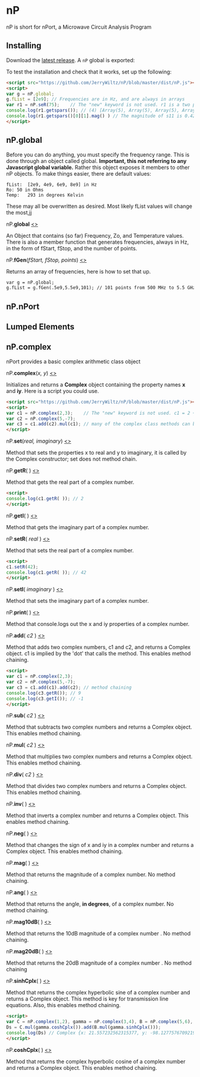 # nP
nP is short for nPort, a Microwave Circuit Analysis Program

## Installing

Download the [latest release](https://github.com/JerryWiltz/nP/blob/master/dist/nP.js). A `nP` global is exported:

To test the installation and check that it works, set up the following:

```html
<script src="https://github.com/JerryWiltz/nP/blob/master/dist/nP.js"></script>
<script>
var g = nP.global;
g.fList = [2e9]; // Frequencies are in Hz, and are always in arrays
var r1 = nP.seR(75);    // The "new" keyword is not used. r1 is a two port series resistor
console.log(r1.getspars()); // (4) [Array(5), Array(5), Array(5), Array(5)]
console.log(r1.getspars()[0][1].mag() ) // The magnitude of s11 is 0.42857142857142855
</script>
```

## nP.global
Before you can do anything, you must specify the frequency range. This is done through an object called global. <b>Important, this not referring to any Javascript global variable.</b> Rather this object exposes it members to other nP objects. To make things easier, there are default values:

	fList:	[2e9, 4e9, 6e9, 8e9] in Hz
	Ro:	50 in Ohms
	Temp:	293 in degrees Kelvin
	

These may all be overwritten as desired. Most likely fList values will change the most,jj

nP.<b>global</b> [<>](https://github.com/JerryWiltz/nP/blob/master/src/np-global/src/global.js "Source")

An Object that contains (so far) Frequency, Zo, and Temperature values. There is also a member function that generates frequencies, always in Hz, in the form of fStart, fStop, and the number of points.

nP.<b>fGen</b>(<i>fStart, fStop, points</i>) [<>](https://github.com/JerryWiltz/nP/blob/master/src/np-global/src/global.js "Source")

Returns an array of frequencies, here is how to set that up.

```html
var g = nP.global;
g.fList = g.fGen(.5e9,5.5e9,101); // 101 points from 500 MHz to 5.5 GHz
```

## nP.nPort
## Lumped Elements


## nP.complex
nPort provides a basic complex arithmetic class object

nP.<b>complex</b>(<i>x, y</i>) [<>](https://github.com/JerryWiltz/nP/blob/master/src/np-math/src/complex.js "Source")

Initializes and returns a <b>Complex</b> object containing the property names <b>x</b> and <b>iy</b>. Here is a script you could use. 

```html
<script src="https://github.com/JerryWiltz/nP/blob/master/dist/nP.js"></script>
<script>
var c1 = nP.complex(2,3);    // The "new" keyword is not used. c1 = 2 + i3
var c2 = nP.complex(5,-7);
var c3 = c1.add(c2).mul(c1); // many of the complex class methods can be chained
</script>
```

nP.<b>set</b>(<i>real, imaginary</i>) [<>](https://github.com/JerryWiltz/nP/blob/master/src/np-math/src/complex.js "Source")

Method that sets the properties x to real and y to imaginary, it is called by the Complex constructor; set does not method chain.

nP.<b>getR</b>(<i> </i>) [<>](https://github.com/JerryWiltz/nP/blob/master/src/np-math/src/complex.js "Source")

Method that gets the real part of a complex number.

```html
<script>
console.log(c1.getR( )); // 2
</script>
```

nP.<b>getI</b>(<i> </i>) [<>](https://github.com/JerryWiltz/nP/blob/master/src/np-math/src/complex.js "Source")

Method that gets the imaginary part of a complex number.

nP.<b>setR</b>(<i> real </i>) [<>](https://github.com/JerryWiltz/nP/blob/master/src/np-math/src/complex.js "Source")

Method that sets the real part of a complex number.

```html
<script>
c1.setR(42);
console.log(c1.getR( )); // 42
</script>
```

nP.<b>setI</b>(<i> imaginary </i>) [<>](https://github.com/JerryWiltz/nP/blob/master/src/np-math/src/complex.js "Source")

Method that sets the imaginary part of a complex number.

nP.<b>print</b>(<i>  </i>) [<>](https://github.com/JerryWiltz/nP/blob/master/src/np-math/src/complex.js "Source")

Method that console.logs out the x and iy properties of a complex number.

nP.<b>add</b>(<i> c2 </i>) [<>](https://github.com/JerryWiltz/nP/blob/master/src/np-math/src/complex.js "Source")

Method that adds two complex numbers, c1 and c2, and returns a Complex object. c1 is implied by the 'dot' that calls the method. This enables method chaining.

```html
<script>
var c1 = nP.complex(2,3);
var c2 = nP.complex(5,-7);
var c3 = c1.add(c1).add(c2); // method chaining 
console.log(c3.getR()); // 9
console.log(c3.getI()); // -1
</script>
```
nP.<b>sub</b>(<i> c2 </i>) [<>](https://github.com/JerryWiltz/nP/blob/master/src/np-math/src/complex.js "Source")

Method that subtracts two complex numbers and returns a Complex object. This enables method chaining.

nP.<b>mul</b>(<i> c2 </i>) [<>](https://github.com/JerryWiltz/nP/blob/master/src/np-math/src/complex.js "Source")

Method that multiplies two complex numbers and returns a Complex object. This enables method chaining.

nP.<b>div</b>(<i> c2 </i>) [<>](https://github.com/JerryWiltz/nP/blob/master/src/np-math/src/complex.js "Source")

Method that divides two complex numbers and returns a Complex object. This enables method chaining.

nP.<b>inv</b>(<i>  </i>) [<>](https://github.com/JerryWiltz/nP/blob/master/src/np-math/src/complex.js "Source")

Method that inverts a complex number and returns a Complex object. This enables method chaining.

nP.<b>neg</b>(<i>  </i>) [<>](https://github.com/JerryWiltz/nP/blob/master/src/np-math/src/complex.js "Source")

Method that changes the sign of x and iy in a complex number and returns a Complex object. This enables method chaining.

nP.<b>mag</b>(<i>  </i>) [<>](https://github.com/JerryWiltz/nP/blob/master/src/np-math/src/complex.js "Source")

Method that returns the magnitude of a complex number. No method chaining.

nP.<b>ang</b>(<i>  </i>) [<>](https://github.com/JerryWiltz/nP/blob/master/src/np-math/src/complex.js "Source")

Method that returns the angle, <b>in degrees</b>, of a complex number. No method chaining.

nP.<b>mag10dB</b>(<i>  </i>) [<>](https://github.com/JerryWiltz/nP/blob/master/src/np-math/src/complex.js "Source")

Method that returns the 10dB magnitude of a complex number . No method chaining.

nP.<b>mag20dB</b>(<i>  </i>) [<>](https://github.com/JerryWiltz/nP/blob/master/src/np-math/src/complex.js "Source")

Method that returns the 20dB magnitude of a complex number . No method chaining

nP.<b>sinhCplx</b>(<i>  </i>) [<>](https://github.com/JerryWiltz/nP/blob/master/src/np-math/src/complex.js "Source")

Method that returns the complex hyperbolic sine of a complex number and returns a Complex object. This method is key for transmission line equations. Also, this enables method chaining.

```html
<script>
var C = nP.complex(1,2), gamma = nP.complex(3,4), B = nP.complex(5,6),
Ds = C.mul(gamma.coshCplx()).add(B.mul(gamma.sinhCplx()));
console.log(Ds) // Complex {x: 21.557232562315377, y: -98.12775767092192}
</script>
```
nP.<b>coshCplx</b>(<i>  </i>) [<>](https://github.com/JerryWiltz/nP/blob/master/src/np-math/src/complex.js "Source")

Method that returns the complex hyperbolic cosine of a complex number and returns a Complex object. This enables method chaining.

